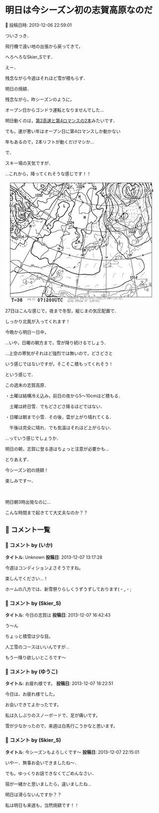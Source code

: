 # 明日は今シーズン初の志賀高原なのだ

📅 投稿日時: 2013-12-06 22:59:01

ついさっき．


飛行機で遠い地の出張から戻ってきて，


へろへろなSkier_Sです．





えー．


残念ながら今週はそれほど雪が積もらず．


明日の焼額．


残念ながら，昨シーズンのように，


オープン日からゴンドラ運転となりませんでした…





明日動くのは，[第2高速と第4ロマンスの2本](http://www.princehotels.co.jp/page.jsp?id=81119)みたいです．





でも，運が悪い年はオープン日に第4ロマンスしか動かない


年もあるので，2本リフトが動くだけマシか…





で．


スキー場の天気ですが．


…これから，降ってくれそうな感じです！！




![7874bdcd3142be9afbbe269e71ee9c9f.jpg](images/7874bdcd3142be9afbbe269e71ee9c9f.jpg)




27日はこんな感じで，夜まで冬型，縦じまの気圧配置で．


しっかり北風が入ってくれます！





今晩から明日一日中，


…いや，日曜の朝方まで，雪が降り続けるでしょう．


…上空の寒気がそれほど強烈では無いので，どさどさと


いう感じではないですが，そこそこ積もってくれそう！





という感じで．


この週末の志賀高原．


・土曜は結構冷え込み，前日の夜から5～10cmほど積もる．


　土曜は終日雪．でもどさどさ降るほどではない．


・日曜は朝まで小雪．その後，雲が上がり晴れてくる．


　午後は完全に晴れ．でも気温はそれほど上がらない．





…っていう感じでしょうか．


明日の朝，志賀に登る道はちょっと注意が必要かも…





とりあえず．


今シーズン初の焼額！


楽しみです～．


　


明日朝3時出発なのに…


こんな時間まで起きてて大丈夫なのか？？

## 💬 コメント一覧

### 💬 コメント by (いか)
**タイトル**: Unknown
**投稿日**: 2013-12-07 13:17:28

今週はコンディションよさそうですね。

楽しんでください…！



ホームの八方では、新雪祭りらしくうずうずしております(・_・;

### 💬 コメント by (Skier_S)
**タイトル**: 今日の志賀は
**投稿日**: 2013-12-07 16:42:43

う～ん



ちょっと積雪は少な目。

人工雪のコースはいいんですが…



もう一降り欲しいところです～

### 💬 コメント by (ゆうこ)
**タイトル**: お疲れ様です。
**投稿日**: 2013-12-07 18:22:51

今日は、お疲れ様でした。

お会いできてよかったです。



私は久しぶりのスノーボードで、足が痛いです。

雪が少なかったので、来週は白馬行こうかなと思います。

### 💬 コメント by (Skier_S)
**タイトル**: 今シーズンもよろしくです～
**投稿日**: 2013-12-07 22:15:01

いやー．無事お会いできましたね～．



でも，ゆっくりお話できなくてごめんなさい．

宿が一緒かと思いましたら，違いましたね…

明日は滑らないんですか？？



私は明日も来週も，当然焼額です！！

